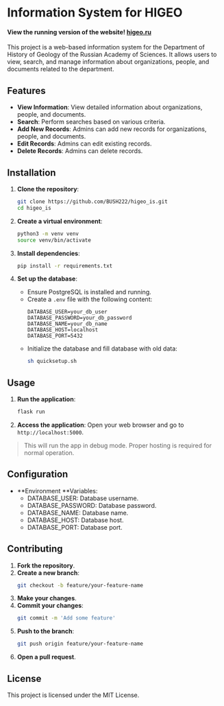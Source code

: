 # Information System for HIGEO

#### View the running version of the website! [higeo.ru](https://higeo.ru)

This project is a web-based information system for the Department of History of Geology of the Russian Academy of Sciences. It allows users to view, search, and manage information about organizations, people, and documents related to the department.

## Features

- **View Information**: View detailed information about organizations, people, and documents.
- **Search**: Perform searches based on various criteria.
- **Add New Records**: Admins can add new records for organizations, people, and documents.
- **Edit Records**: Admins can edit existing records.
- **Delete Records**: Admins can delete records.

## Installation

1. **Clone the repository**:
    ```sh
    git clone https://github.com/BUSH222/higeo_is.git
    cd higeo_is
    ```

2. **Create a virtual environment**:
    ```sh
    python3 -m venv venv
    source venv/bin/activate
    ```

3. **Install dependencies**:
    ```sh
    pip install -r requirements.txt
    ```

4. **Set up the database**:
    - Ensure PostgreSQL is installed and running.
    - Create a `.env` file with the following content:
        ```env
        DATABASE_USER=your_db_user
        DATABASE_PASSWORD=your_db_password
        DATABASE_NAME=your_db_name
        DATABASE_HOST=localhost
        DATABASE_PORT=5432
        ```
    - Initialize the database and fill database with old data:
        ```sh
        sh quicksetup.sh
        ```

## Usage

1. **Run the application**:
    ```sh
    flask run
    ```

2. **Access the application**:
    Open your web browser and go to `http://localhost:5000`.

> This will run the app in debug mode. Proper hosting is required for normal operation.
## Configuration

- **Environment **Variables:
    - DATABASE_USER: Database username.
    - DATABASE_PASSWORD: Database password.
    - DATABASE_NAME: Database name.
    - DATABASE_HOST: Database host.
    - DATABASE_PORT: Database port.

## Contributing

1. **Fork the repository**.
2. **Create a new branch**:
    ```sh
    git checkout -b feature/your-feature-name
    ```
3. **Make your changes**.
4. **Commit your changes**:
    ```sh
    git commit -m 'Add some feature'
    ```
5. **Push to the branch**:
    ```sh
    git push origin feature/your-feature-name
    ```
6. **Open a pull request**.

## License

This project is licensed under the MIT License.
